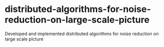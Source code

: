 # distributed-algorithms-for-noise-reduction-on-large-scale-picture
Developed and implemented distributed algorithms for noise reduction on large scale picture
